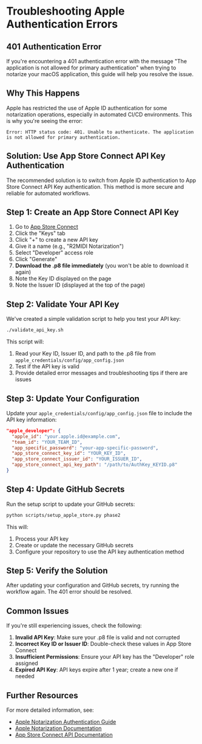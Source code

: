 # Troubleshooting Apple Authentication Errors

## 401 Authentication Error

If you're encountering a 401 authentication error with the message "The application is not allowed for primary authentication" when trying to notarize your macOS application, this guide will help you resolve the issue.

## Why This Happens

Apple has restricted the use of Apple ID authentication for some notarization operations, especially in automated CI/CD environments. This is why you're seeing the error:

```
Error: HTTP status code: 401. Unable to authenticate. The application is not allowed for primary authentication.
```

## Solution: Use App Store Connect API Key Authentication

The recommended solution is to switch from Apple ID authentication to App Store Connect API Key authentication. This method is more secure and reliable for automated workflows.

## Step 1: Create an App Store Connect API Key

1. Go to [App Store Connect](https://appstoreconnect.apple.com/access/api)
2. Click the "Keys" tab
3. Click "+" to create a new API key
4. Give it a name (e.g., "R2MIDI Notarization")
5. Select "Developer" access role
6. Click "Generate"
7. **Download the .p8 file immediately** (you won't be able to download it again)
8. Note the Key ID displayed on the page
9. Note the Issuer ID (displayed at the top of the page)

## Step 2: Validate Your API Key

We've created a simple validation script to help you test your API key:

```bash
./validate_api_key.sh
```

This script will:
1. Read your Key ID, Issuer ID, and path to the .p8 file from `apple_credentials/config/app_config.json`
2. Test if the API key is valid
3. Provide detailed error messages and troubleshooting tips if there are issues

## Step 3: Update Your Configuration

Update your `apple_credentials/config/app_config.json` file to include the API key information:

```json
"apple_developer": {
  "apple_id": "your.apple.id@example.com",
  "team_id": "YOUR_TEAM_ID",
  "app_specific_password": "your-app-specific-password",
  "app_store_connect_key_id": "YOUR_KEY_ID",
  "app_store_connect_issuer_id": "YOUR_ISSUER_ID",
  "app_store_connect_api_key_path": "/path/to/AuthKey_KEYID.p8"
}
```

## Step 4: Update GitHub Secrets

Run the setup script to update your GitHub secrets:

```bash
python scripts/setup_apple_store.py phase2
```

This will:
1. Process your API key
2. Create or update the necessary GitHub secrets
3. Configure your repository to use the API key authentication method

## Step 5: Verify the Solution

After updating your configuration and GitHub secrets, try running the workflow again. The 401 error should be resolved.

## Common Issues

If you're still experiencing issues, check the following:

1. **Invalid API Key**: Make sure your .p8 file is valid and not corrupted
2. **Incorrect Key ID or Issuer ID**: Double-check these values in App Store Connect
3. **Insufficient Permissions**: Ensure your API key has the "Developer" role assigned
4. **Expired API Key**: API keys expire after 1 year; create a new one if needed

## Further Resources

For more detailed information, see:
- [Apple Notarization Authentication Guide](apple_notarization_guide.md)
- [Apple Notarization Documentation](https://developer.apple.com/documentation/security/notarizing_macos_software_before_distribution)
- [App Store Connect API Documentation](https://developer.apple.com/documentation/appstoreconnectapi)

